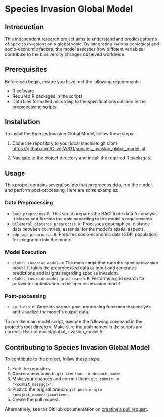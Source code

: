# Species Invasion Global Model

## Introduction

This independent research project aims to understand and predict patterns of species invasions on a global scale. By integrating various ecological and socio-economic factors, the model assesses how different variables contribute to the biodiversity changes observed worldwide.

## Prerequisites

Before you begin, ensure you have met the following requirements:
- R software
- Required R packages in the scripts
- Data files formatted according to the specifications outlined in the preprocessing scripts

## Installation

To install the Species Invasion Global Model, follow these steps:

1. Clone the repository to your local machine:
git clone https://github.com/OliverW331/species_invasion_global_model.git

2. Navigate to the project directory and install the required R packages.

## Usage

This project contains several scripts that preprocess data, run the model, and perform post-processing. Here are some examples:

### Data Preprocessing

- `baci_preprocess.R`: This script prepares the BACI trade data for analysis. It cleans and formats the data according to the model's requirements.
- `bilateral_distance_preprocess.R`: Processes geographical distance data between countries, essential for the model's spatial aspects.
- `gdp_pop_preprocess.R`: Prepares socio-economic data (GDP, population) for integration into the model.

### Model Execution

- `global_invasion_model.R`: The main script that runs the species invasion model. It takes the preprocessed data as input and generates predictions and insights regarding species invasions.
- `global_invasion_model_grid_search.R`: Performs a grid search for parameter optimization in the species invasion model.

### Post-processing

- `pp_funcs.R`: Contains various post-processing functions that analyze and visualize the model's output data.

To run the main model script, execute the following command in the project's root directory. Make sure the path names in the scripts are correct.:
Rscript model/global_invasion_model.R


## Contributing to Species Invasion Global Model

To contribute to the project, follow these steps:

1. Fork the repository.
2. Create a new branch: `git checkout -b <branch_name>`.
3. Make your changes and commit them: `git commit -m '<commit_message>'`.
4. Push to the original branch: `git push origin <project_name>/<location>`.
5. Create the pull request.

Alternatively, see the GitHub documentation on [creating a pull request](https://help.github.com/en/github/collaborating-with-issues-and-pull-requests/creating-a-pull-request).


